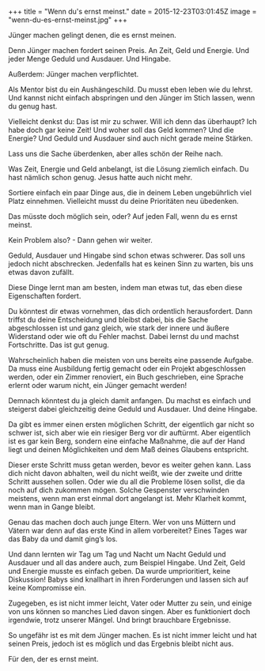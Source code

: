 +++
title = "Wenn du's ernst meinst."
date = 2015-12-23T03:01:45Z
image = "wenn-du-es-ernst-meinst.jpg"
+++

Jünger machen gelingt denen, die es ernst meinen.

Denn Jünger machen fordert seinen Preis. An Zeit, Geld und Energie. Und jeder Menge Geduld und Ausdauer. Und Hingabe.

Außerdem: Jünger machen verpflichtet.

Als Mentor bist du ein Aushängeschild. Du musst eben leben wie du lehrst. Und kannst nicht einfach abspringen und den Jünger im Stich lassen, wenn du genug hast.

Vielleicht denkst du: Das ist mir zu schwer. Will ich denn das überhaupt? Ich habe doch gar keine Zeit! Und woher soll das Geld kommen? Und die Energie? Und Geduld und Ausdauer sind auch nicht gerade meine Stärken.

Lass uns die Sache überdenken, aber alles schön der Reihe nach.

Was Zeit, Energie und Geld anbelangt, ist die Lösung ziemlich einfach. Du hast nämlich schon genug. Jesus hatte auch nicht mehr.

Sortiere einfach ein paar Dinge aus, die in deinem Leben ungebührlich viel Platz einnehmen. Vielleicht musst du deine Prioritäten neu übedenken.

Das müsste doch möglich sein, oder? Auf jeden Fall, wenn du es ernst meinst.

Kein Problem also? - Dann gehen wir weiter.

Geduld, Ausdauer und Hingabe sind schon etwas schwerer. Das soll uns jedoch nicht abschrecken. Jedenfalls hat es keinen Sinn zu warten, bis uns etwas davon zufällt.

Diese Dinge lernt man am besten, indem man etwas tut, das eben diese Eigenschaften fordert.

Du könntest dir etwas vornehmen, das dich ordentlich herausfordert. Dann triffst du deine Entscheidung und bleibst dabei, bis die Sache abgeschlossen ist und ganz gleich, wie stark der innere und äußere Widerstand oder wie oft du Fehler machst. Dabei lernst du und machst Fortschritte. Das ist gut genug.

Wahrscheinlich haben die meisten von uns bereits eine passende Aufgabe. Da muss eine Ausbildung fertig gemacht oder ein Projekt abgeschlossen werden, oder ein Zimmer renoviert, ein Buch geschrieben, eine Sprache erlernt oder warum nicht, ein Jünger gemacht werden!

Demnach könntest du ja gleich damit anfangen. Du machst es einfach und steigerst dabei gleichzeitig deine Geduld und Ausdauer. Und deine Hingabe.

Da gibt es immer einen ersten möglichen Schritt, der eigentlich gar nicht so schwer ist, sich aber wie ein riesiger Berg vor dir auftürmt. Aber eigentlich ist es gar kein Berg, sondern eine einfache Maßnahme, die auf der Hand liegt und deinen Möglichkeiten und dem Maß deines Glaubens entspricht.

Dieser erste Schritt muss getan werden, bevor es weiter gehen kann. Lass dich nicht davon abhalten, weil du nicht weißt, wie der zweite und dritte Schritt aussehen sollen. Oder wie du all die Probleme lösen sollst, die da noch auf dich zukommen mögen. Solche Gespenster verschwinden meistens, wenn man erst einmal dort angelangt ist. Mehr Klarheit kommt, wenn man in Gange bleibt.

Genau das machen doch auch junge Eltern. Wer von uns Müttern und Vätern war denn auf das erste Kind in allem vorbereitet? Eines Tages war das Baby da und damit ging’s los.

Und dann lernten wir Tag um Tag und Nacht um Nacht Geduld und Ausdauer und all das andere auch, zum Beispiel Hingabe. Und Zeit, Geld und Energie musste es einfach geben. Da wurde umprioritiert, keine Diskussion! Babys sind knallhart in ihren Forderungen und lassen sich auf keine Kompromisse ein.

Zugegeben, es ist nicht immer leicht, Vater oder Mutter zu sein, und einige von uns können so manches Lied davon singen. Aber es funktioniert doch irgendwie, trotz unserer Mängel. Und bringt brauchbare Ergebnisse.

So ungefähr ist es mit dem Jünger machen. Es ist nicht immer leicht und hat seinen Preis, jedoch ist es möglich und das Ergebnis bleibt nicht aus.

Für den, der es ernst meint.
